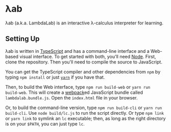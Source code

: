λab
===

λab (a.k.a. LambdaLab) is an interactive λ-calculus interpreter for learning.


Setting Up
----------

λab is written in [TypeScript][] and has a command-line interface and a Web-based visual interface. To get started with both, you'll need [Node][]. First, clone the repository. Then you'll need to compile the source to JavaScript.

You can get the TypeScript compiler and other dependencies from `npm` by typing `npm install` or just [`yarn`][yarn] if you have that.

Then, to build the Web interface, type `npm run build-web` or `yarn run build-web`. This will create a [webpack][]ed JavaScript bundle called `lambdalab.bundle.js`. Open the `index.html` file in your browser.

Or, to build the command-line version, type `npm run build-cli` or `yarn run build-cli`. Use `node build/lc.js` to run the script directly. Or type `npm link` or `yarn link` to symlink an `lc` executable; then, as long as the right directory is on your `$PATH`, you can just type `lc`.

[webpack]: https://webpack.github.io
[TypeScript]: https://www.typescriptlang.org
[yarn]: https://yarnpkg.com/en/
[node]: https://nodejs.org/en/
